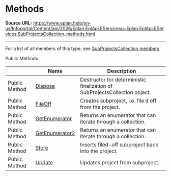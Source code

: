 # Methods

**Source URL:** https://www.eplan.help/en-us/Infoportal/Content/api/2026/Eplan.EplApi.EServicesu~Eplan.EplApi.EServices.SubProjectsCollection_methods.html

---

For a list of all members of this type, see [SubProjectsCollection members](Eplan.EplApi.EServicesu~Eplan.EplApi.EServices.SubProjectsCollection_members.html).

Public Methods

|  | Name | Description |
| --- | --- | --- |
| Public Method | [Dispose](Eplan.EplApi.EServicesu~Eplan.EplApi.EServices.SubProjectsCollection~Dispose().html) | Destructor for deterministic finalization of SubProjectsCollection object. |
| Public Method | [FileOff](Eplan.EplApi.EServicesu~Eplan.EplApi.EServices.SubProjectsCollection~FileOff.html) | Creates subproject, i.e. file it off from the project. |
| Public Method | [GetEnumerator](Eplan.EplApi.EServicesu~Eplan.EplApi.EServices.SubProjectsCollection~GetEnumerator.html) | Returns an enumerator that can iterate through a collection. |
| Public Method | [GetEnumerator2](Eplan.EplApi.EServicesu~Eplan.EplApi.EServices.SubProjectsCollection~GetEnumerator2.html) | Returns an enumerator that can iterate through a collection. |
| Public Method | [Store](Eplan.EplApi.EServicesu~Eplan.EplApi.EServices.SubProjectsCollection~Store.html) | Inserts filed-off subproject back into the project. |
| Public Method | [Update](Eplan.EplApi.EServicesu~Eplan.EplApi.EServices.SubProjectsCollection~Update.html) | Updates project from subproject. |


